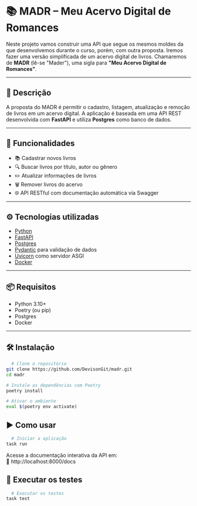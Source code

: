 # 📚 MADR – Meu Acervo Digital de Romances

Neste projeto vamos construir uma API que segue os mesmos moldes da que desenvolvemos durante o curso, porém, com outra proposta. Iremos fazer uma versão simplificada de um acervo digital de livros. Chamaremos de **MADR** (lê-se "Mader"), uma sigla para **"Meu Acervo Digital de Romances"**.

---

## 🧾 Descrição

A proposta do MADR é permitir o cadastro, listagem, atualização e remoção de livros em um acervo digital. A aplicação é baseada em uma API REST desenvolvida com **FastAPI** e utiliza **Postgres** como banco de dados.

---

## 🚀 Funcionalidades

- 📚 Cadastrar novos livros
- 🔍 Buscar livros por título, autor ou gênero
- ✏️ Atualizar informações de livros
- 🗑️ Remover livros do acervo
- 🌐 API RESTful com documentação automática via Swagger

---

## ⚙️ Tecnologias utilizadas

- [Python](https://www.python.org/)
- [FastAPI](https://fastapi.tiangolo.com/)
- [Postgres](https://www.postgresql.org/)
- [Pydantic](https://docs.pydantic.dev/) para validação de dados
- [Uvicorn](https://www.uvicorn.org/) como servidor ASGI
- [Docker](https://www.docker.com/)

---

## 📦 Requisitos

- Python 3.10+
- Poetry (ou pip)
- Postgres
- Docker

---

## 🛠️ Instalação

```bash 
  # Clone o repositório
git clone https://github.com/DevisonGit/madr.git
cd madr

# Instale as dependências com Poetry
poetry install

# Ativar o ambiente 
eval $(poetry env activate)
```

## ▶️ Como usar
```bash
  # Iniciar a aplicação
task run
```
Acesse a documentação interativa da API em:  
📄 http://localhost:8000/docs

## 🧪 Executar os testes
```bash
  # Executar os testes
task test
```